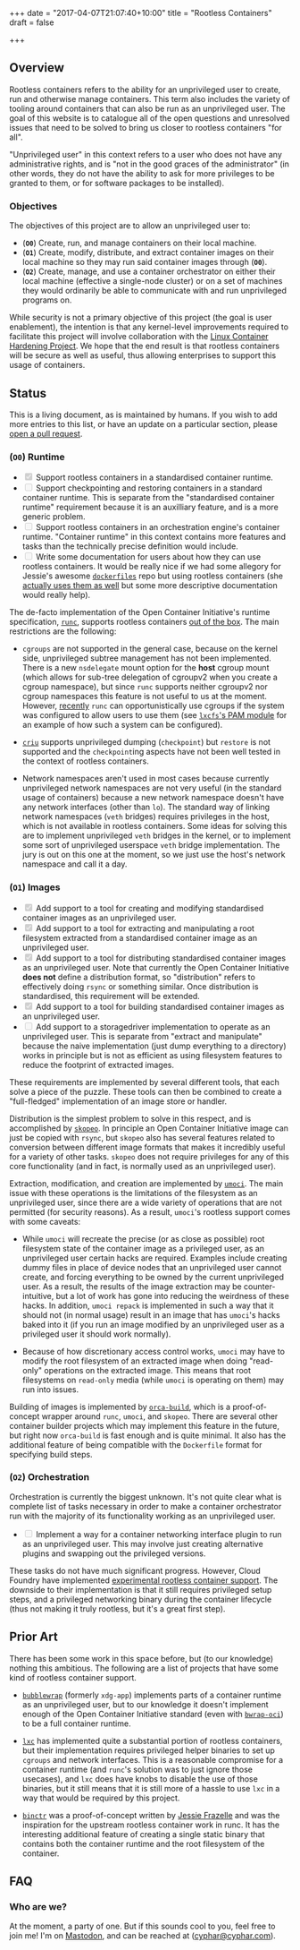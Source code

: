 +++
date = "2017-04-07T21:07:40+10:00"
title = "Rootless Containers"
draft = false

+++

## Overview ##

Rootless containers refers to the ability for an unprivileged user to create,
run and otherwise manage containers. This term also includes the variety of
tooling around containers that can also be run as an unprivileged user. The
goal of this website is to catalogue all of the open questions and unresolved
issues that need to be solved to bring us closer to rootless containers "for
all".

"Unprivileged user" in this context refers to a user who does not have any
administrative rights, and is "not in the good graces of the administrator" (in
other words, they do not have the ability to ask for more privileges to be
granted to them, or for software packages to be installed).

### Objectives ###

The objectives of this project are to allow an unprivileged user to:

* (**`O0`**) Create, run, and manage containers on their local machine.
* (**`O1`**) Create, modify, distribute, and extract container images on their
  local machine so they may run said container images through (**`O0`**).
* (**`O2`**) Create, manage, and use a container orchestrator on either their
  local machine (effective a single-node cluster) or on a set of machines they
  would ordinarily be able to communicate with and run unprivileged programs
  on.
<!-- If you're reading this and want to add to the above list, please open a PR! -->

While security is not a primary objective of this project (the goal is user
enablement), the intention is that any kernel-level improvements required to
facilitate this project will involve collaboration with the [Linux Container
Hardening Project][linux-ch]. We hope that the end result is that rootless
containers will be secure as well as useful, thus allowing enterprises to
support this usage of containers.

[linux-ch]: https://containerhardening.org/

## Status ##

This is a living document, as is maintained by humans. If you wish to add more
entries to this list, or have an update on a particular section, please [open a
pull request][gh].

[gh]: https://github.com/cyphar/rootlesscontaine.rs

### (`O0`) Runtime ###

* <input type="checkbox" disabled checked> Support rootless containers in a
  standardised container runtime.
* <input type="checkbox" disabled> Support checkpointing and restoring
  containers in a standard container runtime. This is separate from the
  "standardised container runtime" requirement because it is an auxilliary
  feature, and is a more generic problem.
* <input type="checkbox" disabled> Support rootless containers in an
  orchestration engine's container runtime. "Container runtime" in this context
  contains more features and tasks than the technically precise definition
  would include.
* <input type="checkbox" disabled> Write some documentation for users about how
  they can use rootless containers. It would be really nice if we had some
  allegory for Jessie's awesome [`dockerfiles`][jessie-dockerfiles] repo but
  using rootless containers (she [actually uses them as well][jessie-rootless]
  but some more descriptive documentation would really help).

The de-facto implementation of the Open Container Initiative's runtime
specification, [`runc`][runc], supports rootless containers [out of the
box][runc-rootless]. The main restrictions are the following:

* `cgroups` are not supported in the general case, because on the kernel side,
  unprivileged subtree management has not been implemented. There is a new
  `nsdelegate` mount option for the **host** cgroup mount (which allows for
  sub-tree delegation of cgroupv2 when you create a cgroup namespace), but
  since `runc` supports neither cgroupv2 nor cgroup namespaces this feature is
  not useful to us at the moment. However, [recently][runc-pr1540] `runc` can
  opportunistically use cgroups if the system was configured to allow users to
  use them (see [`lxcfs`'s PAM module][lxcfs] for an example of how such a
  system can be configured).

* [`criu`][criu] supports unprivileged dumping (`checkpoint`) but `restore` is
  not supported and the `checkpoint`ing aspects have not been well tested in
  the context of rootless containers.

* Network namespaces aren't used in most cases because currently unprivileged
  network namespaces are not very useful (in the standard usage of containers)
  because a new network namespace doesn't have any network interfaces (other
  than `lo`). The standard way of linking network namespaces (`veth` bridges)
  requires privileges in the host, which is not available in rootless
  containers. Some ideas for solving this are to implement unprivileged `veth`
  bridges in the kernel, or to implement some sort of unprivileged userspace
  `veth` bridge implementation. The jury is out on this one at the moment, so
  we just use the host's network namespace and call it a day.

[jessie-dockerfiles]: https://github.com/jessfraz/dockerfiles
[jessie-rootless]: https://blog.jessfraz.com/post/ultimate-linux-on-the-desktop/
[runc]: https://github.com/opencontainers/runc
[runc-rootless]: https://github.com/opencontainers/runc/pull/774
[criu]: https://criu.org/Main_Page
[runc-pr1540]: https://github.com/opencontainers/runc/pull/1540
[lxcfs]: https://github.com/lxc/lxcfs

### (`O1`) Images ###

* <input type="checkbox" disabled checked> Add support to a tool for creating
  and modifying standardised container images as an unprivileged user.
* <input type="checkbox" disabled checked> Add support to a tool for extracting
  and manipulating a root filesystem extracted from a standardised container
  image as an unprivileged user.
* <input type="checkbox" disabled checked> Add support to a tool for
  distributing standardised container images as an unprivileged user. Note that
  currently the Open Container Initiative **does not** define a distribution
  format, so "distribution" refers to effectively doing `rsync` or something
  similar. Once distribution is standardised, this requirement will be
  extended.
* <input type="checkbox" disabled checked> Add support to a tool for building
  standardised container images as an unprivileged user.
* <input type="checkbox" disabled> Add support to a storagedriver
  implementation to operate as an unprivileged user. This is separate from
  "extract and manipulate" because the naive implementation (just dump
  everything to a directory) works in principle but is not as efficient as
  using filesystem features to reduce the footprint of extracted images.

These requirements are implemented by several different tools, that each solve
a piece of the puzzle. These tools can then be combined to create a
"full-fledged" implementation of an image store or handler.

Distribution is the simplest problem to solve in this respect, and is
accomplished by [`skopeo`][skopeo]. In principle an Open Container Initiative
image can just be copied with `rsync`, but `skopeo` also has several features
related to conversion between different image formats that makes it incredibly
useful for a variety of other tasks. `skopeo` does not require privileges for
any of this core functionality (and in fact, is normally used as an
unprivileged user).

Extraction, modification, and creation are implemented by [`umoci`][umoci]. The
main issue with these operations is the limitations of the filesystem as an
unprivileged user, since there are a wide variety of operations that are not
permitted (for security reasons). As a result, `umoci`'s rootless support comes
with some caveats:

* While `umoci` will recreate the precise (or as close as possible) root
  filesystem state of the container image as a privileged user, as an
  unprivileged user certain hacks are required. Examples include creating dummy
  files in place of device nodes that an unprivileged user cannot create, and
  forcing everything to be owned by the current unprivileged user. As a result,
  the results of the image extraction may be counter-intuitive, but a lot of
  work has gone into reducing the weirdness of these hacks. In addition, `umoci
  repack` is implemented in such a way that it should not (in normal usage)
  result in an image that has `umoci`'s hacks baked into it (if you run an
  image modified by an unprivileged user as a privileged user it should work
  normally).

* Because of how discretionary access control works, `umoci` may have to modify
  the root filesystem of an extracted image when doing "read-only" operations
  on the extracted image. This means that root filesystems on `read-only` media
  (while `umoci` is operating on them) may run into issues.

Building of images is implemented by [`orca-build`][orca-build], which is a
proof-of-concept wrapper around `runc`, `umoci`, and `skopeo`. There are
several other container builder projects which may implement this feature in
the future, but right now `orca-build` is fast enough and is quite minimal. It
also has the additional feature of being compatible with the `Dockerfile`
format for specifying build steps.

[skopeo]: https://github.com/projectatomic/skopeo
[umoci]: https://umo.ci/
[orca-build]: https://github.com/cyphar/orca-build

### (`O2`) Orchestration ###

Orchestration is currently the biggest unknown. It's not quite clear what is
complete list of tasks necessary in order to make a container orchestrator run
with the majority of its functionality working as an unprivileged user.

* <input type="checkbox" disabled> Implement a way for a container networking
  interface plugin to run as an unprivileged user. This may involve just
  creating alternative plugins and swapping out the privileged versions.
<!-- TODO: Extend these. -->

These tasks do not have much significant progress. However, Cloud Foundry have
implemented [experimental rootless container support][cf-rootless]. The
downside to their implementation is that it still requires privileged setup
steps, and a privileged networking binary during the container lifecycle
(thus not making it truly rootless, but it's a great first step).

[cf-rootless]: https://github.com/cloudfoundry/garden-runc-release/blob/43a4aaf771a18173f1b57a8aec749d16433ad2a7/docs/rootless-containers.md

## Prior Art ##
<!-- If we've missed your project, feel free to open a PR! -->

There has been some work in this space before, but (to our knowledge) nothing
this ambitious. The following are a list of projects that have some kind of
rootless container support.

* [`bubblewrap`][bubblewrap] (formerly `xdg-app`) implements parts of a
  container runtime as an unprivileged user, but to our knowledge it doesn't
  implement enough of the Open Container Initiative standard (even with
  [`bwrap-oci`][bwrap-oci]) to be a full container runtime.

* [`lxc`][lxc] has implemented quite a substantial portion of rootless
  containers, but their implementation requires privileged helper binaries to
  set up `cgroups` and network interfaces. This is a reasonable compromise for
  a container runtime (and `runc`'s solution was to just ignore those
  usecases), and `lxc` does have knobs to disable the use of those binaries,
  but it still means that it is still more of a hassle to use `lxc` in a way
  that would be required by this project.

* [`binctr`][binctr] was a proof-of-concept written by [Jessie
  Frazelle][jessfraz] and was the inspiration for the upstream rootless
  container work in runc. It has the interesting additional feature of creating
  a single static binary that contains both the container runtime and the root
  filesystem of the container.

[bubblewrap]: https://github.com/projectatomic/bubblewrap
[bwrap-oci]: https://github.com/projectatomic/bwrap-oci
[lxc]: https://linuxcontainers.org/lxc/
[binctr]: https://github.com/jessfraz/binctr
[jessfraz]: https://blog.jessfraz.com/

## FAQ ##
<!-- If there is a question that hasn't been answered here, please open a PR! -->

### Who are we? ###

At the moment, a party of one. But if this sounds cool to you, feel free to
join me! I'm on [Mastodon](https://mastodon.social/@cyphar), and can be reached
at ([cyphar@cyphar.com](mailto:cyphar@cyphar.com)).
